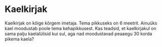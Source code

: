 # Kaelkirjak

Kaelkirjak on kõige kõrgem imetaja. Tema pikkuseks on 6 meetrit. Ainuüks kael
moodustab poole tema kehapikkusest. Kas teadsid, et kaelkirjakul on sama palju
kaelalülisid kui sul, aga nad moodustavad peaaegu 30 korda pikema kaela?
